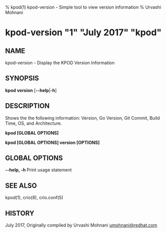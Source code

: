 % kpod(1) kpod-version - Simple tool to view version information
% Urvashi Mohnani
# kpod-version "1" "July 2017" "kpod"

## NAME
kpod-version - Display the KPOD Version Information

## SYNOPSIS
**kpod version**
[**--help**|**-h**]

## DESCRIPTION
Shows the the following information: Version, Go Version, Git Commit, Build Time,
OS, and Architecture.

**kpod [GLOBAL OPTIONS]**

**kpod [GLOBAL OPTIONS] version [OPTIONS]**

## GLOBAL OPTIONS

**--help, -h**
  Print usage statement

## SEE ALSO
kpod(1), crio(8), crio.conf(5)

## HISTORY
July 2017, Originally compiled by Urvashi Mohnani <umohnani@redhat.com>
